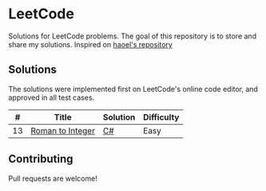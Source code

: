 # LeetCode
Solutions for LeetCode problems. The goal of this repository is to store and share my solutions. Inspired on [haoel's repository](https://github.com/haoel/leetcode)

## Solutions
The solutions were implemented first on LeetCode's online code editor, and approved in all test cases.

| # | Title | Solution | Difficulty |
|---| ----- | -------- | ---------- |
|13|[Roman to Integer](https://leetcode.com/problems/roman-to-integer/)| [C#](./CSharp/RomanToInteger.cs)|Easy|

## Contributing
Pull requests are welcome!
